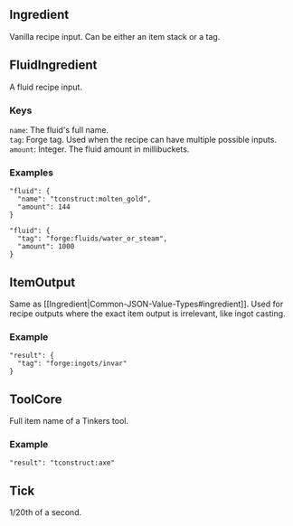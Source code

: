 ## Ingredient
Vanilla recipe input. Can be either an item stack or a tag.

## FluidIngredient
A fluid recipe input.
### Keys
`name`: The fluid's full name.  
`tag`: Forge tag. Used when the recipe can have multiple possible inputs.  
`amount`: Integer. The fluid amount in millibuckets.  
### Examples
    "fluid": {
      "name": "tconstruct:molten_gold",
      "amount": 144
    }

    "fluid": {
      "tag": "forge:fluids/water_or_steam",
      "amount": 1000
    }

## ItemOutput
Same as [[Ingredient|Common-JSON-Value-Types#ingredient]]. Used for recipe outputs where the exact item output is irrelevant, like ingot casting.
### Example
    "result": {
      "tag": "forge:ingots/invar"
    }

## ToolCore
Full item name of a Tinkers tool.
### Example
    "result": "tconstruct:axe"

## Tick
1/20th of a second.